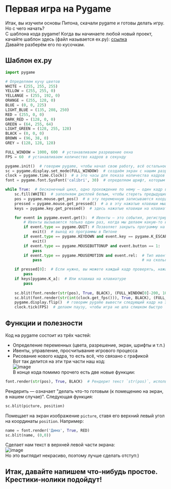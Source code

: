 # Первая игра на Pygame
Итак, вы изучили основы Питона, скачали pygame и готовы делать игру. Но с чего начать?  
С шаблона кода pygame! Когда вы начинаете любой новый проект, качайте шаблон здесь (файл называется ex.py): [ссылка](https://disk.yandex.ru/d/wueDsYmkqlHs2A)  
Давайте разберём его по кусочкам.  
## Шаблон ex.py
```py
import pygame

# Определяем кучу цветов
WHITE = (255, 255, 255) 
YELLOW = (255, 255, 0)
YELLANGE = (255, 192, 0)
ORANGE = (255, 128, 0)
BLUE = (0, 0, 225)
LIGHT_BLUE = (135, 208, 250)
RED = (255, 0, 0)
DARK_RED = (128, 0, 0)
GREEN = (64, 255, 64)
LIGHT_GREEN = (128, 255, 128)
BLACK = (0, 0, 0)
BROWN = (96, 38, 0)
GREY = (128, 128, 128)

FULL_WINDOW = 1000, 600  # устанавливаем разрешение окна
FPS = 60  # устанавливаем количество кадров в секунду

pygame.init()  # говорим pygame, чтобы начал свою работу, всё остальное пишем после после этого
sc = pygame.display.set_mode(FULL_WINDOW)  # создаём экран с нашим разрешением, именно на него подаётся изображение
clock = pygame.time.Clock()  # а это часы для показа количества кадров в секунду
font = pygame.font.SysFont('calibri', 30)  # определяем шрифт, которым можно рендерить текст, это вот Calibri размера 30

while True:  # бесконечный цикл, одно прохождение по нему — один кадр в игре
    sc.fill(WHITE)  # заполняем дисплей белым, чтобы стереть предыдущий кадр
    pos = pygame.mouse.get_pos()  # в эту переменную записываются координаты мыши
    pressed = pygame.mouse.get_pressed()  # а в эту нажатые клавиши мыши
    keys = pygame.key.get_pressed()  # здесь нажатые клавиши на клавиатуре

    for event in pygame.event.get():  # Ивенты — это события, регистрирующие нажатия клавиш, движение мыши и т.п.
        # Ивенты вызываются только один раз, когда мы делаем какую-то из этих операций
        if event.type == pygame.QUIT: # Позволяет закрыть программу на крестик
            exit()  # выход из программы в Питоне
        if event.type == pygame.KEYDOWN and event.key == pygame.K_ESCAPE:  # Тип ивента — нажатие клавиши, клавиша — Escape
            exit()
        if event.type == pygame.MOUSEBUTTONUP and event.button == 1:   # Тип ивента — нажатие кнопки мыши, 1 и 3 — сами кнопки
            pass                                                       # 2 — нажатие колёсика, 4-5 — поворот колёсика
        if event.type == pygame.MOUSEMOTION and event.rel:  # Тип ивента — движение мыши, rel — кортеж с указанием,
            pass                                            # на сколько по x,y сдвинулась мышь

    if pressed[0]:  # Если нужно, вы можете каждый кадр проверять, нажата ли сейчас кнопка мыши
        pass
    if keys[pygame.K_a]:  # Или клавиша на клавиатуре
        pass
        
    sc.blit(font.render(str(pos), True, BLACK), (FULL_WINDOW[0]-200, 10))  # надпись с позицией мыши
    sc.blit(font.render(str(int(clock.get_fps())), True, BLACK), (FULL_WINDOW[0]-50, 10))  # надпись с показыванием FPS
    pygame.display.flip()  # говорим pygame вывести следующий кадр на экран
    clock.tick(FPS)  # делаем паузу, чтобы игра не шла слишком быстро
```
## Функции и полезности
Код на pygame состоит из трёх частей:  
- Определение переменных (цвета, разрешение, экран, шрифты и т.п.)  
- Ивенты, управление, просчитывание игрового процесса  
- Рисование нового кадра, то есть всё, что связано с графикой  
Вот так делится на эти три части наш код:  
![image](https://user-images.githubusercontent.com/56085790/140828746-074f2613-dcd3-41e9-a6ac-025be8863233.png)  
В конце кода помимо прочего есть две новые функции:  
```py
font.render(str(pos), True, BLACK)  # Рендерит текст `str(pos)`, используя шрифт `font` чёрного цвета
```
Рендерить — означает "делать что-то готовым (к помещению на экран, в нашем случае)". Следующая функция:
```py
sc.blit(picture, position)
```
Помещает на экран изображение `picture`, ставя его верхний левый угол на координаты `position`. Например:
```py
name = font.render('Дима', True, RED)
sc.blit(name, (0,0))
```
Сделает нам текст в верхней левой части экрана:  
![image](https://user-images.githubusercontent.com/56085790/140817476-ba9d949a-5667-40cb-b6ab-5235b12ca74f.png)  
Но это выглядит некрасиво, поэтому лучше сделать отступ:)
## Итак, давайте напишем что-нибудь простое. Крестики-нолики подойдут!
